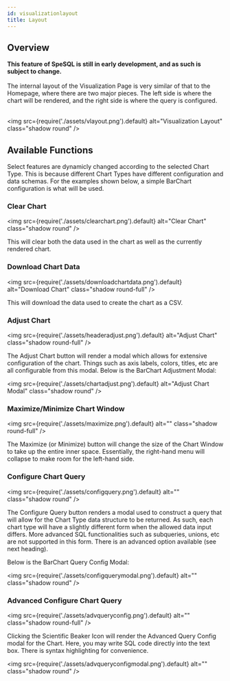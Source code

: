 ```yaml
---
id: visualizationlayout
title: Layout
---
```


## Overview

<b>This feature of SpeSQL is still in early development, and as such is subject to change.</b>
<br/>
<br/>
The internal layout of the Visualization Page is very similar of that to the Homepage, where there are two major pieces. The left side is where the chart will be rendered, and the right side is where the query is configured.
<br/>
<br/>

<img
src={require('./assets/vlayout.png').default}
alt="Visualization Layout"
class="shadow round"
/>

## Available Functions

Select features are dynamicly changed according to the selected Chart Type. This is because different Chart Types have different configuration and data schemas. For the examples shown below, a simple BarChart configuration is what will be used.

### Clear Chart

<img
src={require('./assets/clearchart.png').default}
alt="Clear Chart"
class="shadow round"
/>

This will clear both the data used in the chart as well as the currently rendered chart.

### Download Chart Data

<img
src={require('./assets/downloadchartdata.png').default}
alt="Download Chart"
class="shadow round-full"
/>

This will download the data used to create the chart as a CSV.

### Adjust Chart

<img
src={require('./assets/headeradjust.png').default}
alt="Adjust Chart"
class="shadow round-full"
/>

The Adjust Chart button will render a modal which allows for extensive configuration of the chart. Things such as axis labels, colors, titles, etc are all configurable from this modal. Below is the BarChart Adjustment Modal:

<img
src={require('./assets/chartadjust.png').default}
alt="Adjust Chart Modal"
class="shadow round"
/>

### Maximize/Minimize Chart Window

<img
src={require('./assets/maximize.png').default}
alt=""
class="shadow round-full"
/>

The Maximize (or Minimize) button will change the size of the Chart Window to take up the entire inner space. Essentially, the right-hand menu will collapse to make room for the left-hand side.

### Configure Chart Query

<img
src={require('./assets/configquery.png').default}
alt=""
class="shadow round"
/>

The Configure Query button renders a modal used to construct a query that will allow for the Chart Type data structure to be returned. As such, each chart type will have a slightly different form when the allowed data input differs. More advanced SQL functionalities such as subqueries, unions, etc are not supported in this form. There is an advanced option available (see next heading).

Below is the BarChart Query Config Modal:

<img
src={require('./assets/configquerymodal.png').default}
alt=""
class="shadow round"
/>

### Advanced Configure Chart Query

<img
src={require('./assets/advqueryconfig.png').default}
alt=""
class="shadow round-full"
/>

Clicking the Scientific Beaker Icon will render the Advanced Query Config modal for the Chart. Here, you may write SQL code directly into the text box. There is syntax highlighting for convenience.

<img
src={require('./assets/advqueryconfigmodal.png').default}
alt=""
class="shadow round"
/>
